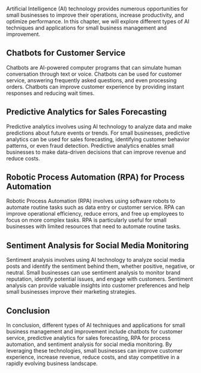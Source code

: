 

Artificial Intelligence (AI) technology provides numerous opportunities for small businesses to improve their operations, increase productivity, and optimize performance. In this chapter, we will explore different types of AI techniques and applications for small business management and improvement.

Chatbots for Customer Service
-----------------------------

Chatbots are AI-powered computer programs that can simulate human conversation through text or voice. Chatbots can be used for customer service, answering frequently asked questions, and even processing orders. Chatbots can improve customer experience by providing instant responses and reducing wait times.

Predictive Analytics for Sales Forecasting
------------------------------------------

Predictive analytics involves using AI technology to analyze data and make predictions about future events or trends. For small businesses, predictive analytics can be used for sales forecasting, identifying customer behavior patterns, or even fraud detection. Predictive analytics enables small businesses to make data-driven decisions that can improve revenue and reduce costs.

Robotic Process Automation (RPA) for Process Automation
-------------------------------------------------------

Robotic Process Automation (RPA) involves using software robots to automate routine tasks such as data entry or customer service. RPA can improve operational efficiency, reduce errors, and free up employees to focus on more complex tasks. RPA is particularly useful for small businesses with limited resources that need to automate routine tasks.

Sentiment Analysis for Social Media Monitoring
----------------------------------------------

Sentiment analysis involves using AI technology to analyze social media posts and identify the sentiment behind them, whether positive, negative, or neutral. Small businesses can use sentiment analysis to monitor brand reputation, identify potential issues, and engage with customers. Sentiment analysis can provide valuable insights into customer preferences and help small businesses improve their marketing strategies.

Conclusion
----------

In conclusion, different types of AI techniques and applications for small business management and improvement include chatbots for customer service, predictive analytics for sales forecasting, RPA for process automation, and sentiment analysis for social media monitoring. By leveraging these technologies, small businesses can improve customer experience, increase revenue, reduce costs, and stay competitive in a rapidly evolving business landscape.
